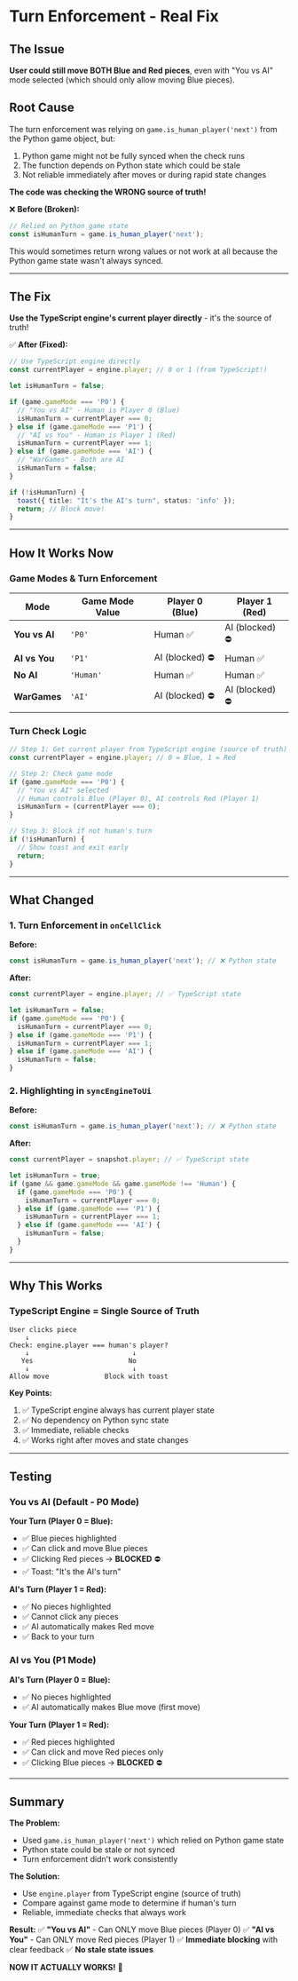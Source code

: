 # Turn Enforcement - Real Fix

## The Issue

**User could still move BOTH Blue and Red pieces**, even with "You vs AI" mode selected (which should only allow moving Blue pieces).

## Root Cause

The turn enforcement was relying on `game.is_human_player('next')` from the Python game object, but:
1. Python game might not be fully synced when the check runs
2. The function depends on Python state which could be stale
3. Not reliable immediately after moves or during rapid state changes

**The code was checking the WRONG source of truth!**

❌ **Before (Broken):**
```typescript
// Relied on Python game state
const isHumanTurn = game.is_human_player('next');
```

This would sometimes return wrong values or not work at all because the Python game state wasn't always synced.

---

## The Fix

**Use the TypeScript engine's current player directly** - it's the source of truth!

✅ **After (Fixed):**
```typescript
// Use TypeScript engine directly
const currentPlayer = engine.player; // 0 or 1 (from TypeScript!)

let isHumanTurn = false;

if (game.gameMode === 'P0') {
  // "You vs AI" - Human is Player 0 (Blue)
  isHumanTurn = currentPlayer === 0;
} else if (game.gameMode === 'P1') {
  // "AI vs You" - Human is Player 1 (Red)
  isHumanTurn = currentPlayer === 1;
} else if (game.gameMode === 'AI') {
  // "WarGames" - Both are AI
  isHumanTurn = false;
}

if (!isHumanTurn) {
  toast({ title: "It's the AI's turn", status: 'info' });
  return; // Block move!
}
```

---

## How It Works Now

### Game Modes & Turn Enforcement

| Mode | Game Mode Value | Player 0 (Blue) | Player 1 (Red) |
|------|----------------|-----------------|----------------|
| **You vs AI** | `'P0'` | Human ✅ | AI (blocked) ⛔ |
| **AI vs You** | `'P1'` | AI (blocked) ⛔ | Human ✅ |
| **No AI** | `'Human'` | Human ✅ | Human ✅ |
| **WarGames** | `'AI'` | AI (blocked) ⛔ | AI (blocked) ⛔ |

### Turn Check Logic

```typescript
// Step 1: Get current player from TypeScript engine (source of truth)
const currentPlayer = engine.player; // 0 = Blue, 1 = Red

// Step 2: Check game mode
if (game.gameMode === 'P0') {
  // "You vs AI" selected
  // Human controls Blue (Player 0), AI controls Red (Player 1)
  isHumanTurn = (currentPlayer === 0);
}

// Step 3: Block if not human's turn
if (!isHumanTurn) {
  // Show toast and exit early
  return;
}
```

---

## What Changed

### 1. Turn Enforcement in `onCellClick`

**Before:**
```typescript
const isHumanTurn = game.is_human_player('next'); // ❌ Python state
```

**After:**
```typescript
const currentPlayer = engine.player; // ✅ TypeScript state

let isHumanTurn = false;
if (game.gameMode === 'P0') {
  isHumanTurn = currentPlayer === 0;
} else if (game.gameMode === 'P1') {
  isHumanTurn = currentPlayer === 1;
} else if (game.gameMode === 'AI') {
  isHumanTurn = false;
}
```

### 2. Highlighting in `syncEngineToUi`

**Before:**
```typescript
const isHumanTurn = game.is_human_player('next'); // ❌ Python state
```

**After:**
```typescript
const currentPlayer = snapshot.player; // ✅ TypeScript state

let isHumanTurn = true;
if (game && game.gameMode && game.gameMode !== 'Human') {
  if (game.gameMode === 'P0') {
    isHumanTurn = currentPlayer === 0;
  } else if (game.gameMode === 'P1') {
    isHumanTurn = currentPlayer === 1;
  } else if (game.gameMode === 'AI') {
    isHumanTurn = false;
  }
}
```

---

## Why This Works

### TypeScript Engine = Single Source of Truth

```
User clicks piece
    ↓
Check: engine.player === human's player?
    ↓                          ↓
   Yes                        No
    ↓                          ↓
Allow move              Block with toast
```

**Key Points:**
1. ✅ TypeScript engine always has current player state
2. ✅ No dependency on Python sync state
3. ✅ Immediate, reliable checks
4. ✅ Works right after moves and state changes

---

## Testing

### You vs AI (Default - P0 Mode)

**Your Turn (Player 0 = Blue):**
- ✅ Blue pieces highlighted
- ✅ Can click and move Blue pieces
- ✅ Clicking Red pieces → **BLOCKED** ⛔
- ✅ Toast: "It's the AI's turn"

**AI's Turn (Player 1 = Red):**
- ✅ No pieces highlighted
- ✅ Cannot click any pieces
- ✅ AI automatically makes Red move
- ✅ Back to your turn

### AI vs You (P1 Mode)

**AI's Turn (Player 0 = Blue):**
- ✅ No pieces highlighted
- ✅ AI automatically makes Blue move (first move)

**Your Turn (Player 1 = Red):**
- ✅ Red pieces highlighted
- ✅ Can click and move Red pieces only
- ✅ Clicking Blue pieces → **BLOCKED** ⛔

---

## Summary

**The Problem:**
- Used `game.is_human_player('next')` which relied on Python game state
- Python state could be stale or not synced
- Turn enforcement didn't work consistently

**The Solution:**
- Use `engine.player` from TypeScript engine (source of truth)
- Compare against game mode to determine if human's turn
- Reliable, immediate checks that always work

**Result:**
✅ **"You vs AI"** - Can ONLY move Blue pieces (Player 0)
✅ **"AI vs You"** - Can ONLY move Red pieces (Player 1)
✅ **Immediate blocking** with clear feedback
✅ **No stale state issues**

**NOW IT ACTUALLY WORKS!** 🎉

